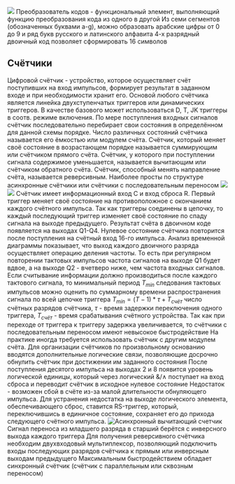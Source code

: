 ![](Pasted%20image%2020240209113630.png)
Преобразователь кодов - функциональный элемент, выполняющий функцию преобразования кода из одного в другой
Из семи сегментов (обозначенных буквами a-g), можно образовать арабские цифры от 0 до 9 и ряд букв русского и латинского алфавита
4-х разрядный двоичный код позволяет сформировать 16 символов
## Счётчики
Цифровой счётчик - устройство, которое осуществляет счёт поступивших на вход импульсов, формирует результат в заданном входе и при необходимости хранит его. Основой любого счётчика является линейка двухступенчатых триггеров или динамических триггеров. В качестве базового может использоваться D, T, JK триггеры в соотв. режиме включения. По мере поступления входных сигналов счётчик последовательно перебирает свои состояния в определённом для данной схемы порядке. Число различных состояний счётчика называется его ёмкостью или модулем счёта. Счётчик, который меняет своё состояние в возрастающем порядке называется суммирующим или счётчиком прямого счёта. Счётчик, у которого при поступлении сигнала содержимое уменьшается, называется вычитающим или счётчиком обратного счёта. Счётчик, способный менять направление счёта, называется реверсивным. Наиболее просты по структуре асинхронные счётчики или счётчики с последовательным переносом
![](Pasted%20image%2020240216095341.png)
![](Pasted%20image%2020240216095714.png)
Счётчик имеет информационный вход C и вход сброса R.
Первый триггер меняет своё состояние на противоположное с окончанием каждого счётного импульса.
Так как триггеры соединены в цепочку, то каждый последующий триггер изменяет своё состояние по спаду сигнала на выходе предыдущего.
Результат счёта в двоичном коде появляется на выходах Q1-Q4. Нулевое состояние счётчика повторится после поступления на счётный вход 16-го импульса. Анализ временной диаграммы показывает, что выход каждого двоичного разряда осуществляет операцию деления частоты. То есть при регулярном повторении тактовых импульсов частота сигналов на выходе Q1 будет вдвое, а на выходе Q2 - вчетверо ниже, чем частота входных сигналов. Если считывание информации должно производиться после каждого тактового сигнала, то минимальный период $T_{min}$ следования тактовых импульсов можно оценить по суммарному времени распространения сигнала по всей цепочке триггера $T_{min}=(T-1)*\tau+T_{счёт}$ число счётных разрядов счётчика, $\tau$ - время задержки переключения одного триггера, $T_{счёт}$ - время срабатывания счётного устройства. Так как при переходе от триггера к триггеру задержка увеличивается, то счётчики с последовательным переносом имеют невысокое быстродействие
На практике иногда требуется использовать счётчик с другим модулем счёта. Для организации счётчиков по произвольному основанию вводятся дополнительные логические связи, позволяющие досрочно обнулить счётчик при достижении им заданного состояния
После поступления десятого импульса на выходах 2 и 8 появится уровень логической единицы, который через логический &/$\land$ поступает на вход сброса и переводит счётчик в исходное нулевое состояние
Недостаток - возможен сбой в счёте из-за малой длительности обнуляющего импульса. Для устранения недостатка на выходе логического элемента, обеспечивающего сброс, ставится RS-триггер, который, переключившись в единичное состояние, сохраняет его до прихода следующего счётного импульса.
![Асинхронный вычитающий счетчик](Pasted%20image%2020240216111404.png)
Сигнал переноса из младшего разряда в старший берётся с инверсного выхода каждого триггера
Для получения реверсивного счётчика необходим двухвходовый мультиплексор, позволяющий подключить входы последующих разрядов счётчика к прямым или инверсным выходам предыдущего
Максимальным быстродействием обладает синхронный счётчик (счётчик с параллельным или сквозным переносом)